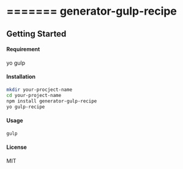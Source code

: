 =======
generator-gulp-recipe
=====================

## Getting Started
#### Requirement
yo
gulp

#### Installation


```bash
mkdir your-procject-name
cd your-project-name
npm install generator-gulp-recipe
yo gulp-recipe
```
#### Usage

```bash
gulp
```


#### License
MIT

